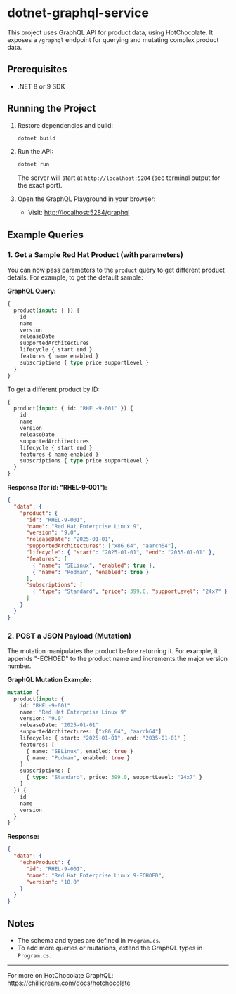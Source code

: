 # dotnet-graphql-service

This project uses GraphQL API for product data, using HotChocolate. It exposes a `/graphql` endpoint for querying and mutating complex product data.

## Prerequisites
- .NET 8 or 9 SDK

## Running the Project

1. Restore dependencies and build:
   ```sh
   dotnet build
   ```
2. Run the API:
   ```sh
   dotnet run
   ```
   The server will start at `http://localhost:5284` (see terminal output for the exact port).

3. Open the GraphQL Playground in your browser:
   - Visit: [http://localhost:5284/graphql](http://localhost:5284/graphql)

## Example Queries


### 1. Get a Sample Red Hat Product (with parameters)

You can now pass parameters to the `product` query to get different product details. For example, to get the default sample:

**GraphQL Query:**
```graphql
{
  product(input: { }) {
    id
    name
    version
    releaseDate
    supportedArchitectures
    lifecycle { start end }
    features { name enabled }
    subscriptions { type price supportLevel }
  }
}
```

To get a different product by ID:
```graphql
{
  product(input: { id: "RHEL-9-001" }) {
    id
    name
    version
    releaseDate
    supportedArchitectures
    lifecycle { start end }
    features { name enabled }
    subscriptions { type price supportLevel }
  }
}
```

**Response (for id: "RHEL-9-001"):**
```json
{
  "data": {
    "product": {
      "id": "RHEL-9-001",
      "name": "Red Hat Enterprise Linux 9",
      "version": "9.0",
      "releaseDate": "2025-01-01",
      "supportedArchitectures": ["x86_64", "aarch64"],
      "lifecycle": { "start": "2025-01-01", "end": "2035-01-01" },
      "features": [
        { "name": "SELinux", "enabled": true },
        { "name": "Podman", "enabled": true }
      ],
      "subscriptions": [
        { "type": "Standard", "price": 399.0, "supportLevel": "24x7" }
      ]
    }
  }
}
```


### 2. POST a JSON Payload (Mutation)

The mutation manipulates the product before returning it. For example, it appends "-ECHOED" to the product name and increments the major version number.

**GraphQL Mutation Example:**
```graphql
mutation {
  product(input: {
    id: "RHEL-9-001"
    name: "Red Hat Enterprise Linux 9"
    version: "9.0"
    releaseDate: "2025-01-01"
    supportedArchitectures: ["x86_64", "aarch64"]
    lifecycle: { start: "2025-01-01", end: "2035-01-01" }
    features: [
      { name: "SELinux", enabled: true }
      { name: "Podman", enabled: true }
    ]
    subscriptions: [
      { type: "Standard", price: 399.0, supportLevel: "24x7" }
    ]
  }) {
    id
    name
    version
  }
}
```

**Response:**
```json
{
  "data": {
    "echoProduct": {
      "id": "RHEL-9-001",
      "name": "Red Hat Enterprise Linux 9-ECHOED",
      "version": "10.0"
    }
  }
}
```

## Notes
- The schema and types are defined in `Program.cs`.
- To add more queries or mutations, extend the GraphQL types in `Program.cs`.

---

For more on HotChocolate GraphQL: https://chillicream.com/docs/hotchocolate
